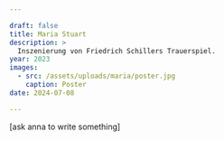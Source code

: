 ```yaml
---

draft: false
title: Maria Stuart
description: >
  Inszenierung von Friedrich Schillers Trauerspiel.
year: 2023
images:
  - src: /assets/uploads/maria/poster.jpg
    caption: Poster
date: 2024-07-08

---
```


[ask anna to write something]